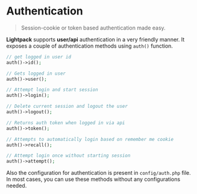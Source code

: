 # Authentication

> Session-cookie or token based authentication made easy.

**Lightpack** supports **user/api** authentication in a very friendly manner. It exposes a couple of authentication methods using `auth()` function.

```php
// get logged in user id
auth()->id();

// Gets logged in user 
auth()->user();

// Attempt login and start session
auth()->login();

// Delete current session and logout the user 
auth()->logout();

// Returns auth token when logged in via api
auth()->token();

// Attempts to automatically login based on remember me cookie
auth()->recall();

// Attempt login once without starting session
auth()->attempt();
```

Also the configuration for authentication is present in `config/auth.php` file. In most cases, you can use these methods without any configurations needed.